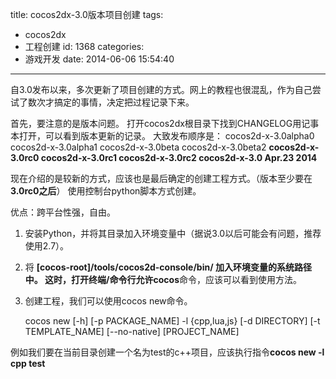 title: cocos2dx-3.0版本项目创建
tags:
  - cocos2dx
  - 工程创建
id: 1368
categories:
  - 游戏开发
date: 2014-06-06 15:54:40
---

自3.0发布以来，多次更新了项目创建的方式。网上的教程也很混乱，作为自己尝试了数次才搞定的事情，决定把过程记录下来。

<!-- more -->

首先，要注意的是版本问题。
打开cocos2dx根目录下找到CHANGELOG用记事本打开，可以看到版本更新的记录。
大致发布顺序是：
cocos2d-x-3.0alpha0
cocos2d-x-3.0alpha1
cocos2d-x-3.0beta
cocos2d-x-3.0beta2
**cocos2d-x-3.0rc0
cocos2d-x-3.0rc1
cocos2d-x-3.0rc2
cocos2d-x-3.0 Apr.23 2014**

现在介绍的是较新的方式，应该也是最后确定的创建工程方式。（版本至少要在**3.0rc0之后**）
使用控制台python脚本方式创建。

优点：跨平台性强，自由。

1. 安装Python，并将其目录加入环境变量中（据说3.0以后可能会有问题，推荐使用2.7）。

2. 将 **[cocos-root]/tools/cocos2d-console/bin/ **加入环境变量的系统路径中。
      这时，打开终端/命令行允许**cocos**命令，应该可以看到使用方法。

3. 创建工程，我们可以使用cocos new命令。


    cocos new [-h] [-p PACKAGE_NAME] -l {cpp,lua,js} [-d DIRECTORY]
              [-t TEMPLATE_NAME] [--no-native]
              [PROJECT_NAME]

例如我们要在当前目录创建一个名为test的c++项目，应该执行指令**cocos new -l cpp test**